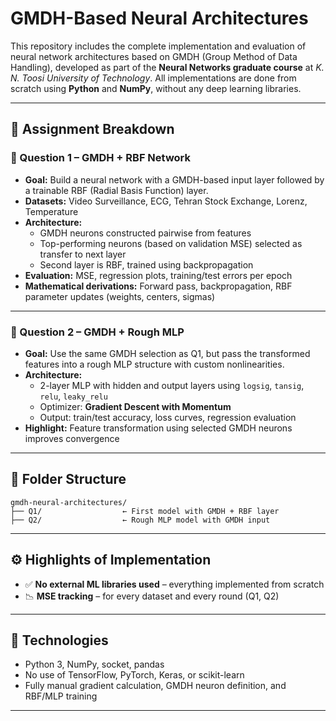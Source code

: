 # GMDH-Based Neural Architectures  

This repository includes the complete implementation and evaluation of neural network architectures based on GMDH (Group Method of Data Handling), developed as part of the **Neural Networks graduate course** at *K. N. Toosi University of Technology*. All implementations are done from scratch using **Python** and **NumPy**, without any deep learning libraries.

---

## 📌 Assignment Breakdown

### 🔹 Question 1 – GMDH + RBF Network

- **Goal:** Build a neural network with a GMDH-based input layer followed by a trainable RBF (Radial Basis Function) layer.
- **Datasets:** Video Surveillance, ECG, Tehran Stock Exchange, Lorenz, Temperature
- **Architecture:**
  - GMDH neurons constructed pairwise from features
  - Top-performing neurons (based on validation MSE) selected as transfer to next layer
  - Second layer is RBF, trained using backpropagation
- **Evaluation:** MSE, regression plots, training/test errors per epoch
- **Mathematical derivations:** Forward pass, backpropagation, RBF parameter updates (weights, centers, sigmas)

---

### 🔹 Question 2 – GMDH + Rough MLP

- **Goal:** Use the same GMDH selection as Q1, but pass the transformed features into a rough MLP structure with custom nonlinearities.
- **Architecture:**
  - 2-layer MLP with hidden and output layers using `logsig`, `tansig`, `relu`, `leaky_relu`
  - Optimizer: **Gradient Descent with Momentum**
  - Output: train/test accuracy, loss curves, regression evaluation
- **Highlight:** Feature transformation using selected GMDH neurons improves convergence
 
---

## 📁 Folder Structure

```
gmdh-neural-architectures/
├── Q1/                  ← First model with GMDH + RBF layer
├── Q2/                  ← Rough MLP model with GMDH input  
```

---

## ⚙️ Highlights of Implementation

- ✅ **No external ML libraries used** – everything implemented from scratch
- 📉 **MSE tracking** – for every dataset and every round (Q1, Q2) 
---

## 🧪 Technologies

- Python 3, NumPy, socket, pandas
- No use of TensorFlow, PyTorch, Keras, or scikit-learn
- Fully manual gradient calculation, GMDH neuron definition, and RBF/MLP training

---
 
